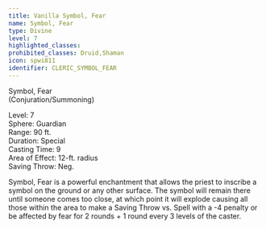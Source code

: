 ```yaml
---
title: Vanilla Symbol, Fear
name: Symbol, Fear
type: Divine
level: 7
highlighted_classes: 
prohibited_classes: Druid,Shaman
icon: spwi811
identifier: CLERIC_SYMBOL_FEAR
---
```

Symbol, Fear  
(Conjuration/Summoning)  
  
Level: 7  
Sphere: Guardian  
Range: 90 ft.  
Duration: Special  
Casting Time: 9  
Area of Effect: 12-ft. radius  
Saving Throw: Neg.  
  
Symbol, Fear is a powerful enchantment that allows the priest to inscribe a symbol on the ground or any other surface. The symbol will remain there until someone comes too close, at which point it will explode causing all those within the area to make a Saving Throw vs. Spell with a -4 penalty or be affected by fear for 2 rounds + 1 round every 3 levels of the caster.  
